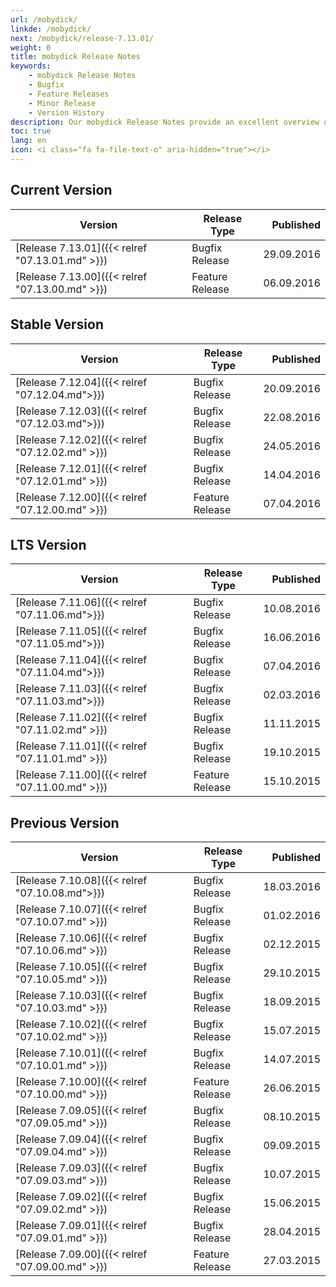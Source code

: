 ```yaml
---
url: /mobydick/
linkde: /mobydick/
next: /mobydick/release-7.13.01/
weight: 0
title: mobydick Release Notes
keywords:
    - mobydick Release Notes
    - Bugfix
    - Feature Releases
    - Minor Release
    - Version History
description: Our mobydick Release Notes provide an excellent overview of all our asterisk based VoIP phone system release versions.
toc: true
lang: en
icon: <i class="fa fa-file-text-o" aria-hidden="true"></i>
---
```



## Current Version

|Version|Release Type|Published|
|-------|------------|----------:|
|[Release 7.13.01]({{< relref "07.13.01.md" >}})| Bugfix Release | 29.09.2016 |
|[Release 7.13.00]({{< relref "07.13.00.md" >}})| Feature Release | 06.09.2016 |

## Stable Version

|Version|Release Type|Published|
|-------|------------|----------:|
|[Release 7.12.04]({{< relref "07.12.04.md">}})| Bugfix Release | 20.09.2016 |
|[Release 7.12.03]({{< relref "07.12.03.md">}})| Bugfix Release | 22.08.2016 |
|[Release 7.12.02]({{< relref "07.12.02.md" >}})| Bugfix Release | 24.05.2016 |
|[Release 7.12.01]({{< relref "07.12.01.md" >}})| Bugfix Release | 14.04.2016 |
|[Release 7.12.00]({{< relref "07.12.00.md" >}})| Feature Release | 07.04.2016 |

## LTS Version

|Version|Release Type|Published|
|-------|------------|----------:|
|[Release 7.11.06]({{< relref "07.11.06.md">}})| Bugfix Release | 10.08.2016 |
|[Release 7.11.05]({{< relref "07.11.05.md">}})| Bugfix Release | 16.06.2016 |
|[Release 7.11.04]({{< relref "07.11.04.md">}})| Bugfix Release | 07.04.2016 |
|[Release 7.11.03]({{< relref "07.11.03.md">}})| Bugfix Release | 02.03.2016 |
|[Release 7.11.02]({{< relref "07.11.02.md" >}})| Bugfix Release | 11.11.2015 |
|[Release 7.11.01]({{< relref "07.11.01.md" >}})| Bugfix Release | 19.10.2015  |
|[Release 7.11.00]({{< relref "07.11.00.md" >}})| Feature Release | 15.10.2015 |

## Previous Version

|Version|Release Type|Published|
|-------|------------|----------:|
|[Release 7.10.08]({{< relref "07.10.08.md">}})| Bugfix Release | 18.03.2016 |
|[Release 7.10.07]({{< relref "07.10.07.md" >}})| Bugfix Release | 01.02.2016 |
|[Release 7.10.06]({{< relref "07.10.06.md" >}})| Bugfix Release | 02.12.2015 |
|[Release 7.10.05]({{< relref "07.10.05.md" >}})| Bugfix Release | 29.10.2015 |
|[Release 7.10.03]({{< relref "07.10.03.md" >}})| Bugfix Release | 18.09.2015 |
|[Release 7.10.02]({{< relref "07.10.02.md" >}})| Bugfix Release | 15.07.2015 |
|[Release 7.10.01]({{< relref "07.10.01.md" >}})| Bugfix Release | 14.07.2015 |
|[Release 7.10.00]({{< relref "07.10.00.md" >}})| Feature Release | 26.06.2015 |
|[Release 7.09.05]({{< relref "07.09.05.md" >}})| Bugfix Release | 08.10.2015 |
|[Release 7.09.04]({{< relref "07.09.04.md" >}})| Bugfix Release | 09.09.2015 |
|[Release 7.09.03]({{< relref "07.09.03.md" >}})| Bugfix Release | 10.07.2015 |
|[Release 7.09.02]({{< relref "07.09.02.md" >}})| Bugfix Release | 15.06.2015 |
|[Release 7.09.01]({{< relref "07.09.01.md" >}})| Bugfix Release | 28.04.2015 |
|[Release 7.09.00]({{< relref "07.09.00.md" >}})| Feature Release | 27.03.2015 |
